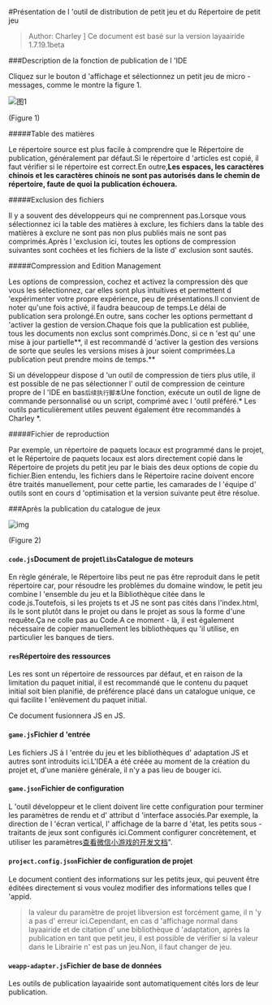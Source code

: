 #Présentation de l 'outil de distribution de petit jeu et du Répertoire de petit jeu

> Author: Charley
]
> Ce document est basé sur la version layaairide 1.7.19.1beta

###Description de la fonction de publication de l 'IDE

Cliquez sur le bouton d 'affichage et sélectionnez un petit jeu de micro - messages, comme le montre la figure 1.

![图1](img/1.png) 


(Figure 1)

#####Table des matières

Le répertoire source est plus facile à comprendre que le Répertoire de publication, généralement par défaut.Si le répertoire d 'articles est copié, il faut vérifier si le répertoire est correct.En outre,**Les espaces, les caractères chinois et les caractères chinois ne sont pas autorisés dans le chemin de répertoire, faute de quoi la publication échouera.**

#####Exclusion des fichiers

Il y a souvent des développeurs qui ne comprennent pas.Lorsque vous sélectionnez ici la table des matières à exclure, les fichiers dans la table des matières à exclure ne sont pas non plus publiés mais ne sont pas comprimés.Après l 'exclusion ici, toutes les options de compression suivantes sont cochées et les fichiers de la liste d' exclusion sont sautés.

#####Compression and Edition Management

Les options de compression, cochez et activez la compression dès que vous les sélectionnez, car elles sont plus intuitives et permettent d 'expérimenter votre propre expérience, peu de présentations.Il convient de noter qu'une fois activé, il faudra beaucoup de temps.Le délai de publication sera prolongé.En outre, sans cocher les options permettant d 'activer la gestion de version.Chaque fois que la publication est publiée, tous les documents non exclus sont comprimés.Donc, si ce n 'est qu' une mise à jour partielle**, il est recommandé d 'activer la gestion des versions de sorte que seules les versions mises à jour soient comprimées.La publication peut prendre moins de temps.**

Si un développeur dispose d 'un outil de compression de tiers plus utile, il est possible de ne pas sélectionner l' outil de compression de ceinture propre de l 'IDE en bas`后续执行脚本`Une fonction, exécute un outil de ligne de commande personnalisé ou un script, comprimé avec l 'outil préféré.* Les outils particulièrement utiles peuvent également être recommandés à Charley *.

#####Fichier de reproduction

Par exemple, un répertoire de paquets locaux est programmé dans le projet, et le Répertoire de paquets locaux est alors directement copié dans le Répertoire de projets du petit jeu par le biais des deux options de copie du fichier.Bien entendu, les fichiers dans le Répertoire racine doivent encore être traités manuellement, pour cette partie, les camarades de l 'équipe d' outils sont en cours d 'optimisation et la version suivante peut être résolue.

###Après la publication du catalogue de jeux

![img](img/2.png)  


(Figure 2)

#### `code.js`Document de projet`libs`Catalogue de moteurs

En règle générale, le Répertoire libs peut ne pas être reproduit dans le petit répertoire car, pour résoudre les problèmes du domaine window, le petit jeu combine l 'ensemble du jeu et la Bibliothèque citée dans le code.js.Toutefois, si les projets ts et JS ne sont pas cités dans l'index.html, ils le sont plutôt dans le projet ou dans le projet as sous la forme d'une requête.Ça ne colle pas au Code.A ce moment - là, il est également nécessaire de copier manuellement les bibliothèques qu 'il utilise, en particulier les banques de tiers.

#### `res`Répertoire des ressources

Les res sont un répertoire de ressources par défaut, et en raison de la limitation du paquet initial, il est recommandé que le contenu du paquet initial soit bien planifié, de préférence placé dans un catalogue unique, ce qui facilite l 'enlèvement du paquet initial.

Ce document fusionnera JS en JS.

#### `game.js`Fichier d 'entrée

Les fichiers JS à l 'entrée du jeu et les bibliothèques d' adaptation JS et autres sont introduits ici.L'IDEA a été créée au moment de la création du projet et, d'une manière générale, il n'y a pas lieu de bouger ici.

#### `game.json`Fichier de configuration

L 'outil développeur et le client doivent lire cette configuration pour terminer les paramètres de rendu et d' attribut d 'interface associés.Par exemple, la direction de l 'écran vertical, l' affichage de la barre d 'état, les petits sous - traitants de jeux sont configurés ici.Comment configurer concrètement, et utiliser les paramètres[查看微信小游戏的开发文档](https://mp.weixin.qq.com/debug/wxagame/dev/index.html?t=2018115)".

#### `project.config.json`Fichier de configuration de projet

Le document contient des informations sur les petits jeux, qui peuvent être éditées directement si vous voulez modifier des informations telles que l 'appid.

> la valeur du paramètre de projet libversion est forcément game, il n 'y a pas d' erreur ici.Cependant, en cas d 'affichage normal dans layaairide et de citation d' une bibliothèque d 'adaptation, après la publication en tant que petit jeu, il est possible de vérifier si la valeur dans le Librairie n' est pas un jeu.Non, il faut changer de jeu.

#### `weapp-adapter.js`Fichier de base de données

Les outils de publication layaairide sont automatiquement cités lors de leur publication.



